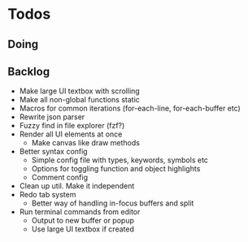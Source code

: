 # Todos

## Doing

## Backlog

- Make large UI textbox with scrolling
- Make all non-global functions static
- Macros for common iterations (for-each-line, for-each-buffer etc)
- Rewrite json parser
- Fuzzy find in file explorer (fzf?)
- Render all UI elements at once
  - Make canvas like draw methods
- Better syntax config
  - Simple config file with types, keywords, symbols etc
  - Options for toggling function and object highlights
  - Comment config
- Clean up util. Make it independent
- Redo tab system
  - Better way of handling in-focus buffers and split
- Run terminal commands from editor
  - Output to new buffer or popup
  - Use large UI textbox if created
